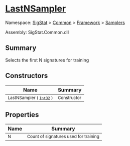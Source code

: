 # [LastNSampler](./LastNSampler.md)

Namespace: [SigStat]() > [Common](./../../README.md) > [Framework]() > [Samplers](./README.md)

Assembly: SigStat.Common.dll

## Summary
Selects the first N signatures for training

## Constructors

| Name | Summary | 
| --- | --- | 
| <sub>LastNSampler ( [`Int32`](https://docs.microsoft.com/en-us/dotnet/api/System.Int32) )</sub><div style="pointer-events:none; cursor:default; width=200;"></div>| <sub>Constructor</sub>| <br>


## Properties

| Name | Summary | 
| --- | --- | 
| <sub>N</sub><div style="pointer-events:none; cursor:default; width=200;"></div>| <sub>Count of signatures used for training</sub>| <br>


